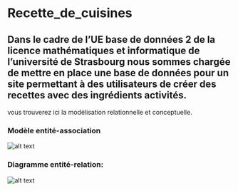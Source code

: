 # Recette_de_cuisines

## Dans le cadre de l’UE base de données 2 de la licence mathématiques et informatique de l’université de Strasbourg nous sommes chargée de mettre en place une base de données pour un site permettant à des utilisateurs de créer des recettes avec des ingrédients activités. 
vous trouverez ici la modélisation relationnelle et conceptuelle.

### Modèle entité-association
![alt text](https://cdn.discordapp.com/attachments/696687136350666762/1035524840154730536/hiiiiiiiiiiiiiiiiiiiiiiiiiiii.png)

### Diagramme entité-relation:
![alt text](https://cdn.discordapp.com/attachments/696687136350666762/1035531209025011722/2022-10-28_4.png)

